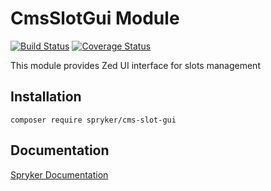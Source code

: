 # CmsSlotGui Module
[![Build Status](https://travis-ci.org/spryker/cms-slot-gui.svg)](https://travis-ci.org/spryker/cms-slot-gui)
[![Coverage Status](https://coveralls.io/repos/github/spryker/cms-slot-gui/badge.svg)](https://coveralls.io/github/spryker/cms-slot-gui)

This module provides Zed UI interface for slots management

## Installation

```
composer require spryker/cms-slot-gui
```

## Documentation

[Spryker Documentation](https://academy.spryker.com/developing_with_spryker/module_guide/modules.html)
